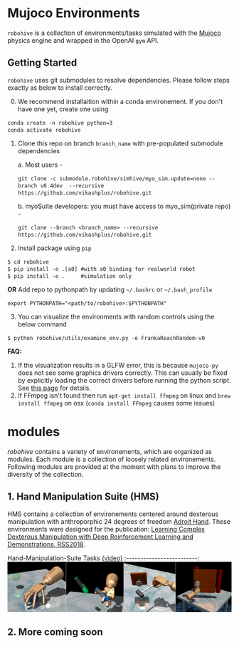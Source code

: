 <!-- =================================================
Copyright (C) 2018 Vikash Kumar
Author  :: Vikash Kumar (vikashplus@gmail.com)
Source  :: https://github.com/vikashplus/robohive
License :: Under Apache License, Version 2.0 (the "License"); you may not use this file except in compliance with the License. You may obtain a copy of the License at http://www.apache.org/licenses/LICENSE-2.0 Unless required by applicable law or agreed to in writing, software distributed under the License is distributed on an "AS IS" BASIS, WITHOUT WARRANTIES OR CONDITIONS OF ANY KIND, either express or implied. See the License for the specific language governing permissions and limitations under the License.
================================================= -->

# Mujoco Environments
`robohive` is a collection of environments/tasks simulated with the [Mujoco](http://www.mujoco.org/) physics engine and wrapped in the OpenAI `gym` API.

## Getting Started
`robohive` uses git submodules to resolve dependencies. Please follow steps exactly as below to install correctly.

0. We recommend installaition within a conda environement. If you don't have one yet, create one using
```
conda create -n robohive python=3
conda activate robohive
```

1. Clone this repo on branch `branch_name` with pre-populated submodule dependencies

   a. Most users -
   ```
   git clone -c submodule.robohive/simhive/myo_sim.update=none --branch v0.4dev  --recursive https://github.com/vikashplus/robohive.git
   ```

   b. myoSuite developers: you must have access to myo_sim(private repo) -
   ```
   git clone --branch <branch_name> --recursive https://github.com/vikashplus/robohive.git
   ```

2. Install package using `pip`
```
$ cd robohive
$ pip install -e .[a0] #with a0 binding for realworld robot
$ pip install -e .     #simulation only
```
**OR**
Add repo to pythonpath by updating `~/.bashrc` or `~/.bash_profile`
```
export PYTHONPATH="<path/to/robohive>:$PYTHONPATH"
```
3. You can visualize the environments with random controls using the below command
```
$ python robohive/utils/examine_env.py -e FrankaReachRandom-v0
```
**FAQ:**
1. If the visualization results in a GLFW error, this is because `mujoco-py` does not see some graphics drivers correctly. This can usually be fixed by explicitly loading the correct drivers before running the python script. See [this page](https://github.com/aravindr93/mjrl/tree/master/setup#known-issues) for details.
2. If FFmpeg isn't found then run `apt-get install ffmpeg` on linux and `brew install ffmpeg` on osx (`conda install FFmpeg` causes some issues)


# modules
*robohive* contains a variety of environements, which are organized as modules. Each module is a collection of loosely related environements. Following modules are provided at the moment with plans to improve the diversity of the collection.

## 1. Hand Manipulation Suite (HMS)
HMS contains a collection of environements centered around dexterous manipulation with anthroporphic 24 degrees of freedom  [Adroit Hand](https://vikashplus.github.io/P_Hand.html). These environments were designed for the publication: [Learning Complex Dexterous Manipulation with Deep Reinforcement Learning and Demonstrations, RSS2018](https://sites.google.com/corp/view/deeprl-dexterous-manipulation).

Hand-Manipulation-Suite Tasks [(video)](https://youtu.be/jJtBll8l_OM)
:-------------------------:
![Alt text](robohive/envs/hands/assets/tasks.jpg?raw=false "Adroit Tasks")

## 2. More coming soon
